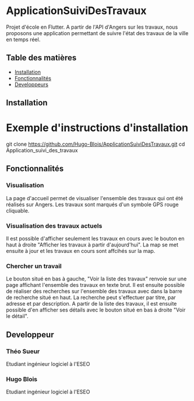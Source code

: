 # ApplicationSuiviDesTravaux

Projet d'école en Flutter. A partir de l'API d'Angers sur les travaux, nous proposons une application permettant de suivre l'état des travaux de la ville en temps réel.

## Table des matières

- [Installation](#installation)
- [Fonctionnalités](#fonctionnalités)
- [Developpeurs](#developpeur)


## Installation

# Exemple d'instructions d'installation
git clone https://github.com/Hugo-Blois/ApplicationSuiviDesTravaux.git
cd Application_suivi_des_travaux



## Fonctionnalités

### Visualisation 
La page d'accueil permet de visualiser l'ensemble des travaux qui ont été réalisés sur Angers. Les travaux sont marqués d'un symbole GPS rouge cliquable.

### Visualisation des travaux actuels
Il est possible d'afficher seulement les travaux en cours avec le bouton en haut à droite "Afficher les travaux à partir d'aujourd'hui". La map se met ensuite à jour et les travaux en cours sont affcihés sur la map.

### Chercher un travail
Le bouton situé en bas à gauche, "Voir la liste des travaux" renvoie sur une page affichant l'ensemble des travaux en texte brut. Il est ensuite possible de réaliser des recherches sur l'ensemble des travaux avec dans la barre de recherche situé en haut. La recherche peut s'effectuer par titre, par adresse et par description. A partir de la liste des travaux, il est ensuite possible d'en afficher ses détails avec le bouton situé en bas à droite "Voir le détail".

## Developpeur

### Théo Sueur
Etudiant ingénieur logiciel à l'ESEO

### Hugo Blois
Etudiant ingénieur logiciel à l'ESEO

